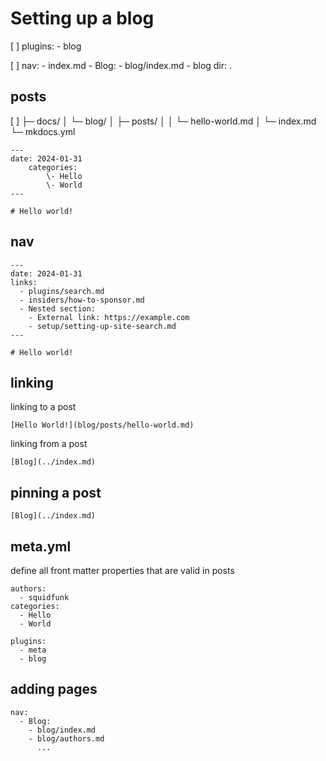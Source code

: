 # Setting up a blog

[ ] plugins:
        - blog

[ ] nav:
    - index.md
    - Blog:
        - blog/index.md
        - blog dir: .
  
## posts

[ ]
    ├─ docs/
    │  └─ blog/
    │     ├─ posts/
    │     │  └─ hello-world.md
    │     └─ index.md
    └─ mkdocs.yml

```
---
date: 2024-01-31
    categories:
        \- Hello
        \- World
---
```

`# Hello world!`

## nav

```
---
date: 2024-01-31
links:
  - plugins/search.md
  - insiders/how-to-sponsor.md
  - Nested section:
    - External link: https://example.com
    - setup/setting-up-site-search.md
---

# Hello world!
```

## linking

linking to a post

```
[Hello World!](blog/posts/hello-world.md)
```

linking from a post

```
[Blog](../index.md)
```

## pinning a post

```
[Blog](../index.md)
```

## meta.yml

define all front matter
properties that are valid in posts

```
authors:
  - squidfunk
categories:
  - Hello
  - World
```

```
plugins:
  - meta
  - blog 
```

## adding pages

```
nav:
  - Blog:
    - blog/index.md
    - blog/authors.md
      ...
```

